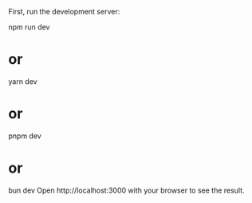 First, run the development server:

npm run dev
# or
yarn dev
# or
pnpm dev
# or
bun dev
Open http://localhost:3000 with your browser to see the result.
